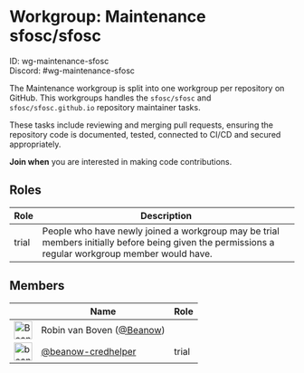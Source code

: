 <!-- GENERATED FILE, DON'T EDIT -->
# Workgroup: Maintenance sfosc/sfosc
ID: wg-maintenance-sfosc<br>
Discord: #wg-maintenance-sfosc

The Maintenance workgroup is split into one workgroup per repository on GitHub.
This workgroups handles the `sfosc/sfosc` and `sfosc/sfosc.github.io` repository maintainer tasks.

These tasks include reviewing and merging pull requests, ensuring the repository code is
documented, tested, connected to CI/CD and secured appropriately.

**Join when** you are interested in making code contributions.

## Roles

Role | Description
-|-
trial|People who have newly joined a workgroup may be trial members initially before being given the permissions a regular workgroup member would have.

## Members

&nbsp;|Name|Role
-|-|-
<img src="https://avatars.githubusercontent.com/Beanow?v=4&s=32" width="32" height="32" alt="Beanow" />|Robin van Boven ([@Beanow](https://github.com/Beanow))|
<img src="https://avatars.githubusercontent.com/beanow-credhelper?v=4&s=32" width="32" height="32" alt="beanow-credhelper" />|[@beanow-credhelper](https://github.com/beanow-credhelper)|trial
